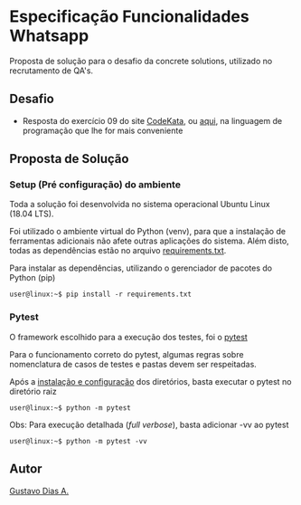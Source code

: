 # Especificação Funcionalidades Whatsapp

Proposta de solução para o desafio da concrete solutions,
utilizado no recrutamento de QA's.

## Desafio

* Resposta do exercício 09 do site [CodeKata](http://www.codekata.com), ou [aqui](Kata09.md), na linguagem de programação que lhe for mais conveniente

## Proposta de Solução

### Setup (Pré configuração) do ambiente

Toda a solução foi desenvolvida no sistema operacional Ubuntu Linux (18.04 LTS).

Foi utilizado o ambiente virtual do Python (venv), para que a instalação de ferramentas adicionais
não afete outras aplicações do sistema. Além disto, todas as dependências estão no arquivo [requirements.txt](requirements.txt).

Para instalar as dependências, utilizando o gerenciador de pacotes do Python (pip)

```console
user@linux:~$ pip install -r requirements.txt
```

### Pytest

O framework escolhido para a execução dos testes, foi o [pytest](https://docs.pytest.org/en/stable/index.html)

Para o funcionamento correto do pytest, algumas regras sobre nomenclatura de casos de testes e pastas devem ser respeitadas.

Após a [instalação e configuração](https://docs.pytest.org/en/stable/getting-started.html#) dos diretórios, basta executar o pytest no diretório raiz

```console
user@linux:~$ python -m pytest
```

Obs: Para execução detalhada (*full verbose*), basta adicionar -vv ao pytest

```console
user@linux:~$ python -m pytest -vv
```

## Autor

[Gustavo Dias A.](https://www.linkedin.com/in/gustavo-dias-alexandre-543568157/)
